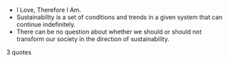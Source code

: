  - I Love, Therefore I Am.
 - Sustainability is a set of conditions and trends in a given system that can continue indefinitely.
 - There can be no question about whether we should or should not transform our society in the direction of sustainability.

3 quotes